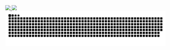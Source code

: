 <div>
  <a href="https://github.com/renata-machado">
  <img height="180em" src="https://github-readme-stats.vercel.app/api?username=renata-machado&show_icons=true&theme=dracula&include_all_commits=true&count_private=true"/>
  <img height="180em" src="https://github-readme-stats.vercel.app/api/top-langs/?username=renata-machado&layout=compact&langs_count=16&theme=dracula"/>
</div>

<!--
**renata-machado/renata-machado** is a ✨ _special_ ✨ repository because its `README.md` (this file) appears on your GitHub profile.

Here are some ideas to get you started:

- 🔭 I’m currently working on ...
- 🌱 I’m currently learning ...
- 👯 I’m looking to collaborate on ...
- 🤔 I’m looking for help with ...
- 💬 Ask me about ...
- 📫 How to reach me: ...
- 😄 Pronouns: ...
- ⚡ Fun fact: ...
-->
<picture>
  <source media="(prefers-color-scheme: dark)" srcset="https://raw.githubusercontent.com/renata-machado/renata-machado/output/github-contribution-grid-snake-dark.svg">
  <source media="(prefers-color-scheme: light)" srcset="https://raw.githubusercontent.com/renata-machado/renata-machado/output/github-contribution-grid-snake.svg">
  <img alt="github contribution grid snake animation" src="https://raw.githubusercontent.com/renata-machado/renata-machado/output/github-contribution-grid-snake.svg">
</picture>
